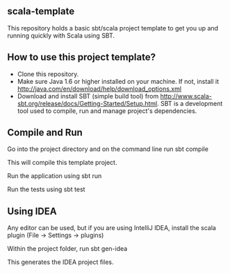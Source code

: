 scala-template
--------------

This repository holds a basic sbt/scala project template to get you up and running quickly with Scala using SBT.

How to use this project template?
---------------------------------

* Clone this repository.
* Make sure Java 1.6 or higher installed on your machine. If not, install it http://java.com/en/download/help/download_options.xml
* Download and install SBT (simple build tool) from http://www.scala-sbt.org/release/docs/Getting-Started/Setup.html. SBT is a development tool used to compile, run and manage project's dependencies.

Compile and Run
---------------

Go into the project directory and on the command line run
    sbt compile

This will compile this template project.

Run the application using
    sbt run

Run the tests using
    sbt test

Using IDEA
----------------
Any editor can be used, but if you are using IntelliJ IDEA, install the scala plugin (File -> Settings -> plugins)

Within the project folder, run
    sbt gen-idea

This generates the IDEA project files.